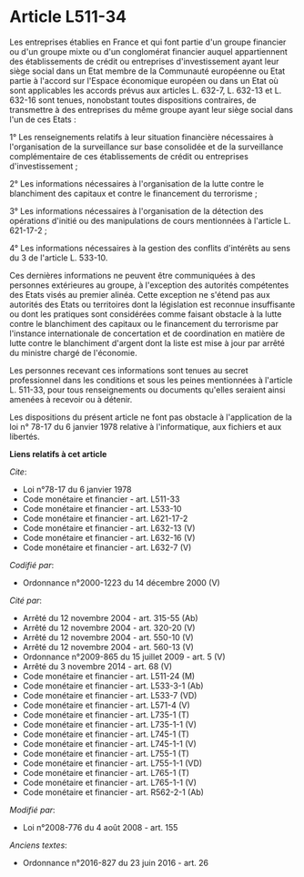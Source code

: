 # Article L511-34

Les entreprises établies en France et qui font partie d'un groupe financier ou d'un groupe mixte ou d'un conglomérat
financier auquel appartiennent des établissements de crédit ou entreprises d'investissement ayant leur siège social dans un
Etat membre de la Communauté européenne ou Etat partie à l'accord sur l'Espace économique européen ou dans un Etat où sont
applicables les accords prévus aux articles L. 632-7, L. 632-13 et L. 632-16 sont tenues, nonobstant toutes dispositions
contraires, de transmettre à des entreprises du même groupe ayant leur siège social dans l'un de ces Etats : 

1° Les renseignements relatifs à leur situation financière nécessaires à l'organisation de la surveillance sur base
consolidée et de la surveillance complémentaire de ces établissements de crédit ou entreprises d'investissement ; 

2° Les informations nécessaires à l'organisation de la lutte contre le blanchiment des capitaux et contre le financement du
terrorisme ; 

3° Les informations nécessaires à l'organisation de la détection des opérations d'initié ou des manipulations de cours
mentionnées à l'article L. 621-17-2 ; 

4° Les informations nécessaires à la gestion des conflits d'intérêts au sens du 3 de l'article L. 533-10. 

Ces dernières informations ne peuvent être communiquées à des personnes extérieures au groupe, à l'exception des autorités
compétentes des Etats visés au premier alinéa. Cette exception ne s'étend pas aux autorités des Etats ou territoires dont la
législation est reconnue insuffisante ou dont les pratiques sont considérées comme faisant obstacle à la lutte contre le
blanchiment des capitaux ou le financement du terrorisme par l'instance internationale de concertation et de coordination en
matière de lutte contre le blanchiment d'argent dont la liste est mise à jour par arrêté du ministre chargé de l'économie. 

Les personnes recevant ces informations sont tenues au secret professionnel dans les conditions et sous les peines
mentionnées à l'article L. 511-33, pour tous renseignements ou documents qu'elles seraient ainsi amenées à recevoir ou à
détenir. 

Les dispositions du présent article ne font pas obstacle à l'application de la loi n° 78-17 du 6 janvier 1978 relative à
l'informatique, aux fichiers et aux libertés.

**Liens relatifs à cet article**

_Cite_:

  - Loi n°78-17 du 6 janvier 1978
  - Code monétaire et financier - art. L511-33
  - Code monétaire et financier - art. L533-10
  - Code monétaire et financier - art. L621-17-2
  - Code monétaire et financier - art. L632-13 (V)
  - Code monétaire et financier - art. L632-16 (V)
  - Code monétaire et financier - art. L632-7 (V)

_Codifié par_:

  - Ordonnance n°2000-1223 du 14 décembre 2000 (V)

_Cité par_:

  - Arrêté du 12 novembre 2004 - art. 315-55 (Ab)
  - Arrêté du 12 novembre 2004 - art. 320-20 (V)
  - Arrêté du 12 novembre 2004 - art. 550-10 (V)
  - Arrêté du 12 novembre 2004 - art. 560-13 (V)
  - Ordonnance n°2009-865 du 15 juillet 2009 - art. 5 (V)
  - Arrêté du 3 novembre 2014 - art. 68 (V)
  - Code monétaire et financier - art. L511-24 (M)
  - Code monétaire et financier - art. L533-3-1 (Ab)
  - Code monétaire et financier - art. L533-7 (VD)
  - Code monétaire et financier - art. L571-4 (V)
  - Code monétaire et financier - art. L735-1 (T)
  - Code monétaire et financier - art. L735-1-1 (V)
  - Code monétaire et financier - art. L745-1 (T)
  - Code monétaire et financier - art. L745-1-1 (V)
  - Code monétaire et financier - art. L755-1 (T)
  - Code monétaire et financier - art. L755-1-1 (VD)
  - Code monétaire et financier - art. L765-1 (T)
  - Code monétaire et financier - art. L765-1-1 (V)
  - Code monétaire et financier - art. R562-2-1 (Ab)

_Modifié par_:

  - Loi n°2008-776 du 4 août 2008 - art. 155

_Anciens textes_:

  - Ordonnance n°2016-827 du 23 juin 2016 - art. 26
